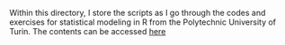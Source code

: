 Within this directory, I store the scripts as I go through the codes and exercises for statistical modeling in R from the Polytechnic University of Turin. The contents can be accessed [here](https://toyo97.github.io/statistical-models-r/)
